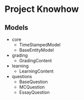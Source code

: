 Project Knowhow
==============

Models
-----

* core
	* TimeStampedModel
	* BaseEntityModel
* grading
	* GradingContent
* learning
	* LearningContent
* questions
	* BaseQuestion
	* MCQuestion
	* EssayQuestion